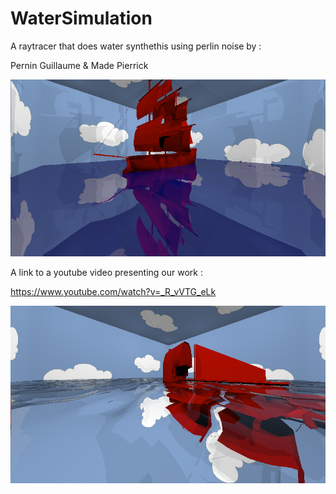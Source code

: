 # WaterSimulation
A raytracer that does water synthethis using perlin noise by : 

Pernin Guillaume & Made Pierrick

![Alt text](images/boat.png?raw=true "Boat afloat")

A link to a youtube video presenting our work : 

https://www.youtube.com/watch?v=_R_vVTG_eLk

![Alt text](images/sinking_boat.png?raw=true "Sinking Boat")
